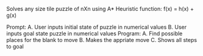 Solves any size tile puzzle of nXn using A*
Heuristic function: f(x) = h(x) + g(x)

Prompt:
	A. User inputs initial state of puzzle in numerical values
	B. User inputs goal state puzzle in numerical values
Program:
	A. Find possible places for the blank to move
	B. Makes the appriate move
	C. Shows all steps to goal 

